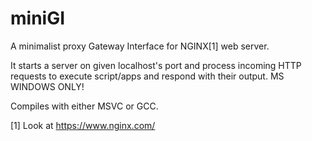 miniGI
======

A minimalist proxy Gateway Interface for NGINX[1] web server.

It starts a server on given localhost's port and process incoming HTTP requests to execute script/apps and respond with their output. MS WINDOWS ONLY!

Compiles with either MSVC or GCC.



[1] Look at https://www.nginx.com/
